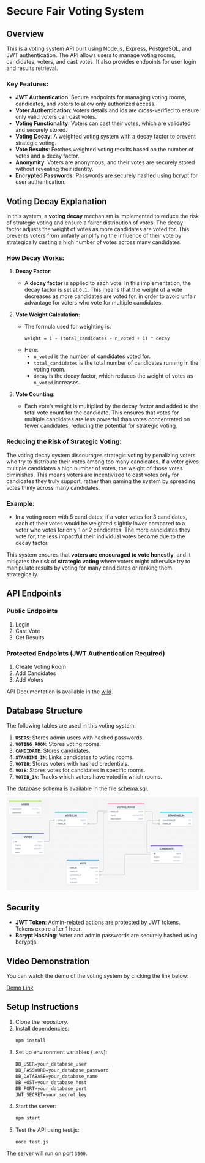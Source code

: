 # Secure Fair Voting System 

## Overview

This is a voting system API built using Node.js, Express, PostgreSQL, and JWT authentication. The API allows users to manage voting rooms, candidates, voters, and cast votes. It also provides endpoints for user login and results retrieval.

### Key Features:
- **JWT Authentication**: Secure endpoints for managing voting rooms, candidates, and voters to allow only authorized access.
- **Voter Authentication**: Voters details and ids are cross-verified to ensure only valid voters can cast votes.
- **Voting Functionality**: Voters can cast their votes, which are validated and securely stored.
- **Voting Decay**: A weighted voting system with a decay factor to prevent strategic voting.
- **Vote Results**: Fetches weighted voting results based on the number of votes and a decay factor.
- **Anonymity**: Voters are anonymous, and their votes are securely stored without revealing their identity.
- **Encrypted Passwords**: Passwords are securely hashed using bcrypt for user authentication.

## Voting Decay Explanation

In this system, a **voting decay** mechanism is implemented to reduce the risk of strategic voting and ensure a fairer distribution of votes. The decay factor adjusts the weight of votes as more candidates are voted for. This prevents voters from unfairly amplifying the influence of their vote by strategically casting a high number of votes across many candidates.

### How Decay Works:

1. **Decay Factor**:
   - A **decay factor** is applied to each vote. In this implementation, the decay factor is set at `0.1`. This means that the weight of a vote decreases as more candidates are voted for, in order to avoid unfair advantage for voters who vote for multiple candidates.

2. **Vote Weight Calculation**:
   - The formula used for weighting is:
     ```text
     weight = 1 - (total_candidates - n_voted + 1) * decay
     ```
   - Here:
     - `n_voted` is the number of candidates voted for.
     - `total_candidates` is the total number of candidates running in the voting room.
     - `decay` is the decay factor, which reduces the weight of votes as `n_voted` increases.

3. **Vote Counting**:
   - Each vote’s weight is multiplied by the decay factor and added to the total vote count for the candidate. This ensures that votes for multiple candidates are less powerful than votes concentrated on fewer candidates, reducing the potential for strategic voting.
   
### Reducing the Risk of Strategic Voting:

The voting decay system discourages strategic voting by penalizing voters who try to distribute their votes among too many candidates. If a voter gives multiple candidates a high number of votes, the weight of those votes diminishes. This means voters are incentivized to cast votes only for candidates they truly support, rather than gaming the system by spreading votes thinly across many candidates.

### Example:
- In a voting room with 5 candidates, if a voter votes for 3 candidates, each of their votes would be weighted slightly lower compared to a voter who votes for only 1 or 2 candidates. The more candidates they vote for, the less impactful their individual votes become due to the decay factor.

This system ensures that **voters are encouraged to vote honestly**, and it mitigates the risk of **strategic voting** where voters might otherwise try to manipulate results by voting for many candidates or ranking them strategically.
  
## API Endpoints

### Public Endpoints
1. Login
2. Cast Vote
3. Get Results

### Protected Endpoints (JWT Authentication Required)
1. Create Voting Room
2. Add Candidates
3. Add Voters

API Documentation is available in the [wiki](https://github.com/DharunThota/secure-fair-voting-system/wiki).

## Database Structure

The following tables are used in this voting system:

1. **`USERS`**: Stores admin users with hashed passwords.
2. **`VOTING_ROOM`**: Stores voting rooms.
3. **`CANDIDATE`**: Stores candidates.
4. **`STANDING_IN`**: Links candidates to voting rooms.
5. **`VOTER`**: Stores voters with hashed credentials.
6. **`VOTE`**: Stores votes for candidates in specific rooms.
7. **`VOTED_IN`**: Tracks which voters have voted in which rooms.

The database schema is available in the file [schema.sql](https://github.com/DharunThota/secure-fair-voting-system/blob/main/schema.sql).

![Database Schema Diagram](./public/schema_diagram.png)


## Security

- **JWT Token**: Admin-related actions are protected by JWT tokens. Tokens expire after 1 hour.
- **Bcrypt Hashing**: Voter and admin passwords are securely hashed using bcryptjs.

## Video Demonstration

You can watch the demo of the voting system by clicking the link below:

[Demo Link](https://youtu.be/tg9_tqFFMU4)
  
## Setup Instructions

1. Clone the repository.
2. Install dependencies:
    ```bash
    npm install
    ```
3. Set up environment variables (`.env`):
    ```
    DB_USER=your_database_user
    DB_PASSWORD=your_database_password
    DB_DATABASE=your_database_name
    DB_HOST=your_database_host
    DB_PORT=your_database_port
    JWT_SECRET=your_secret_key
    ```
4. Start the server:
    ```bash
    npm start
    ```
5. Test the API using test.js: 
    ```bash
    node test.js
    ```

The server will run on port `3000`.
